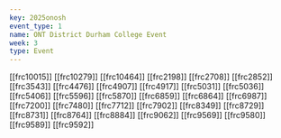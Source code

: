 ```yaml
---
key: 2025onosh
event_type: 1
name: ONT District Durham College Event
week: 3
type: Event
---
```

[[frc10015]]
[[frc10279]]
[[frc10464]]
[[frc2198]]
[[frc2708]]
[[frc2852]]
[[frc3543]]
[[frc4476]]
[[frc4907]]
[[frc4917]]
[[frc5031]]
[[frc5036]]
[[frc5406]]
[[frc5596]]
[[frc5870]]
[[frc6859]]
[[frc6864]]
[[frc6987]]
[[frc7200]]
[[frc7480]]
[[frc7712]]
[[frc7902]]
[[frc8349]]
[[frc8729]]
[[frc8731]]
[[frc8764]]
[[frc8884]]
[[frc9062]]
[[frc9569]]
[[frc9580]]
[[frc9589]]
[[frc9592]]

